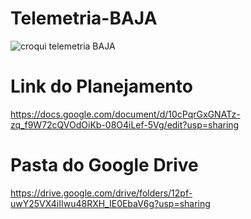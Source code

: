# Telemetria-BAJA
![croqui telemetria BAJA](https://github.com/user-attachments/assets/00c3719a-1c46-4caa-b172-c2e161368b88)

# Link do Planejamento
https://docs.google.com/document/d/10cPqrGxGNATz-zq_f9W72cQVOdOiKb-08O4iLef-5Vg/edit?usp=sharing

# Pasta do Google Drive
https://drive.google.com/drive/folders/12pf-uwY25VX4iIIwu48RXH_IE0EbaV6g?usp=sharing
